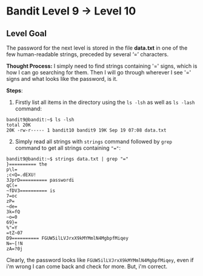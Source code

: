 
# Bandit Level 9 → Level 10

## Level Goal

The password for the next level is stored in the file **data.txt** in one of the few human-readable strings, preceded by several ‘=’ characters.

**Thought Process:**
I simply need to find strings containing '=' signs, which is how I can go searching for them.
Then I will go through wherever I see '=' signs and what looks like the password, is it.


**Steps**:

1. Firstly list all items in the directory using the `ls -lsh`  as well as `ls -lash` command:
```
bandit9@bandit:~$ ls -lsh
total 20K
20K -rw-r----- 1 bandit10 bandit9 19K Sep 19 07:08 data.txt
```

2. Simply read all strings with `strings` command followed by `grep` command to get all strings containing `"="`:
```
bandit9@bandit:~$ strings data.txt | grep "="
}========== the
p\l=
;c<Q=.dEXU!
3JprD========== passwordi
qC(=	
~fDV3========== is
7=oc
zP=	
~de=
3k=fQ
~o=0
69}=
%"=Y
=tZ~07
D9========== FGUW5ilLVJrxX9kMYMmlN4MgbpfMiqey
N=~[!N
zA=?0j
```

Clearly, the password looks like `FGUW5ilLVJrxX9kMYMmlN4MgbpfMiqey`, even if i'm wrong I can come back and check for more. But, i'm correct.